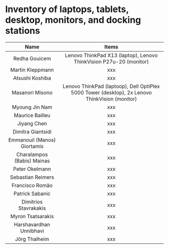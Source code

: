 
# Inventory of laptops, tablets, desktop, monitors, and docking stations


| Name | Items   |
| :---:   | :---: |
| Redha Gouicem | Lenovo ThinkPad X13 (laptop), Lenovo ThinkVision P27u-20 (monitor) |
| Martin Kleppmann  | xxx |
| Atsushi Koshiba  | xxx |
| Masanori Misono | Lenovo ThinkPad (laptoop), Dell OptiPlex 5000 Tower (desktop), 2x Lenovo ThinkVision (monitor) |
| Myoung Jin Nam | xxx |
| Maurice Bailleu | xxx |
| Jiyang Chen | xxx |
| Dimitra Giantsidi  | xxx |
| Emmanouil (Manos) Giortamis | xxx |
| Charalampos (Babis) Mainas  | xxx |
| Peter Okelmann | xxx |
| Sebastian Reimers | xxx |
| Francisco Romão  | xxx |
| Patrick Sabanic | xxx |
| Dimitrios Stavrakakis | xxx |
| Myron Tsatsarakis | xxx |
| Harshavardhan Unnibhavi | xxx |
| Jörg Thalheim | xxx |
